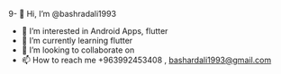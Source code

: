 9- 👋 Hi, I’m @bashradali1993
- 👀 I’m interested in Android Apps, flutter
- 🌱 I’m currently learning flutter
- 💞️ I’m looking to collaborate on 
- 📫 How to reach me +963992453408 , bashardali1993@gmail.com

<!---
bashradali1993/bashradali1993 is a ✨ special ✨ repository because its `README.md` (this file) appears on your GitHub profile.
You can click the Preview link to take a look at your changes.
--->
